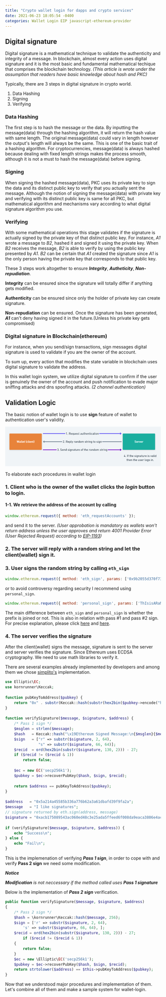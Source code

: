```yaml
---
title: "Crypto wallet login for dapps and crypto services"
date: 2021-06-23 18:05:54 -0400
categories: Wallet Login EIP javascript-ethereum-provider
---
```

## Digital signature
Digital signature is a mathematical technique to validate the authenticity and integrity of a message.
In blockchain, almost every action uses digital signature and it is the most basic and fundamental mathematical 
techique that comprises the blockchain technology. 
*(This article is wrote under the assumption that readers have basic knowledge about hash and PKC)*

Typically, there are 3 steps in digital signature in crypto world. 

1. Data Hashing
2. Signing
3. Verifying

### Data Hashing
The first step is to hash the message or the data. By inputting the message(data) through the hashing algorithm, it will return the hash value with same length.
The original message(data) could vary in length however the output's length will always be the same. This is one of the basic trait of a hashing algorithm.
For cryptocurrencies, message(data) is always hashed because dealing with fixed length strings makes the process smooth, although it is not a must to hash the message(data) before signing.

### Signing
When signing the hashed message(data), PKC uses its private key to sign the data and its distinct public key to verify that you actually sent the message.
Although the notion of signing the message(data) with private key and verifying with its distinct public key is same for all PKC, but mathematical algorithm and mechanisms vary according to what digital signature algorithm you use.

### Verifying
With some mathematical operations this stage validates if the signature is actually signed by the private key of that distinct public key.
For instance, *A1* wrote a message to *B2*, hashed it and signed it using the private key. When *B2* receives the message, *B2* is able to verify by using the public key presented by *A1*.
*B2* can be certain that *A1* created the signature since *A1* is the only person having the private key that corresponds to that public key.

These 3 steps work altogether to ensure ***Integrity***, ***Autheticity***, ***Non-repudiation***.

**Integrity** can be ensured since the signature will totally differ if anything gets modified.

**Authenticity** can be ensured since only the holder of private key can create signature.

**Non-repudiation** can be ensured. Once the signature has been generated, ***A1*** can't deny having signed it in the future.(Unless his private key gets compromised)

### Digital signature in Blockchain(ethereum)
For instance, when you send/sign transactions, sign messages digital signature is used to validate if you are the owner of the account.

To sum up, every action that modifies the state variable in blockchain uses digital signature to validate the address.

In this wallet login system, we utilize digital signature to confirm if the user is genuinely the owner of the account and push notification to
evade major sniffing attacks and dns spoofing attacks. *(2 channel authentication)*

## Validation Logic
The basic notion of wallet login is to use **sign** feature of wallet to authentication user's validity.

![Basic wallet login logic](../assets/image/wallet-login-basic-logic.png)

To elaborate each procedures in wallet login 

### 1. Client who is the owner of the wallet clicks the ***login*** button to login.
#### 1-1. We retrieve the address of the account by calling 
```javascript
window.ethereum.request({ method: 'eth_requestAccounts' });
```
and send it to the server.
*(User approbation is mandatory as wallets won't return address unless the user approves and return 4001 Provider Error (User Rejected Request) according to [EIP-1193](https://github.com/ethereum/EIPs/blob/master/EIPS/eip-1193.md))*
### 2. The server will reply with a random string and let the client(wallet) sign it.
### 3. User signs the random string by calling ``eth_sign``
```javascript
window.ethereum.request({ method: 'eth_sign', params: ['0x9b2055d370f73ec7d8a03e965129118dc8f5bf83', 'ThIsisARaNdoMsTrINg'] });
```
or to avoid controversy regarding security 
I recommend using ``personal_sign``.
```javascript
window.ethereum.request({ method: 'personal_sign', params: ['ThIsisARaNdoMsTrINg', '0x9b2055d370f73ec7d8a03e965129118dc8f5bf83'] });
```
The main difference between ``eth_sign`` and ``personal_sign`` is whether the prefix is joined or not.
This is also in relation with pass #1 and pass #2 sign.
For precise explanation, please click [here](https://docs.metamask.io/guide/signing-data.html#signing-data-with-metamask) and [here](https://docs.walletconnect.org/json-rpc-api-methods/ethereum).

### 4. The server verifies the signature
After the client(wallet) signs the message, signature is sent to the server and server verifies the signature.
Since Ethereum uses ECDSA cryptography. We need to use math libraries to verify it.

There are several examples already implemented by developers and among them 
we chose [simplito's](https://github.com/simplito/elliptic-php#verifying-ethereum-signature) implementation.
```php
use Elliptic\EC;
use kornrunner\Keccak;

function pubKeyToAddress($pubkey) {
    return "0x" . substr(Keccak::hash(substr(hex2bin($pubkey->encode("hex")), 1), 256), 24);
}

function verifySignature($message, $signature, $address) {
    /* Pass 1 sign */
    $msglen = strlen($message);
    $hash   = Keccak::hash("\x19Ethereum Signed Message:\n{$msglen}{$message}", 256);
    $sign   = ["r" => substr($signature, 2, 64), 
               "s" => substr($signature, 66, 64)];
    $recid  = ord(hex2bin(substr($signature, 130, 2))) - 27; 
    if ($recid != ($recid & 1)) 
        return false;

    $ec = new EC('secp256k1');
    $pubkey = $ec->recoverPubKey($hash, $sign, $recid);

    return $address == pubKeyToAddress($pubkey);
}

$address   = "0x5a214a45585b336a776b62a3a61dbafd39f9fa2a";
$message   = "I like signatures";
// signature returned by eth.sign(address, message)
$signature = "0xacb175089543ac060ed48c3e25ada5ffeed6f008da9eaca3806e4acb707b9481401409ae1f5f9f290f54f29684e7bac1d79b2964e0edcb7f083bacd5fc48882e1b";

if (verifySignature($message, $signature, $address)) {
    echo "Success\n";
} else {
    echo "Fail\n";
}
```
This is the implemenation of verifying ***Pass 1 sign***, in order to cope with and verify **Pass 2 sign** we need some modification.

***Notice***

***Modification** is not neccessary if the method called uses ***Pass 1 signature****

Below is the implementation of ***Pass 2 sign*** verification.
```php
public function verifySignature($message, $signature, $address)
{
	/* Pass 2 sign */
	$hash = \kornrunner\Keccak::hash($message, 256);
	$sign = ['r' => substr($signature, 2, 64),
		's' => substr($signature, 66, 64), ];
	$recid = ord(hex2bin(substr($signature, 130, 2))) - 27;
		if ($recid != ($recid & 1))
	{
		return false;
	}
	$ec = new \Elliptic\EC('secp256k1');
	$pubkey = $ec->recoverPubKey($hash, $sign, $recid);
	return strtolower($address) == $this->pubKeyToAddress($pubkey);
}
```


Now that we understood major procedures and implementation of them.
Let's combine all of them and make a sample system for wallet-login.



